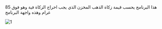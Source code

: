 هذا البرنامج يحسب قيمة زكاة الذهب المخزن الذي يجب اخراج الزكاة فية وهو فوق 85 غرام 
وهذه واجهة البرنامج

![1](https://github.com/user-attachments/assets/6d9dce47-e8e0-4698-bdfa-eca8821abc50)




